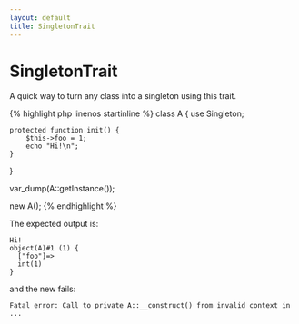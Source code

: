 ```yaml
---
layout: default
title: SingletonTrait
---
```


# SingletonTrait

A quick way to turn any class into a singleton using this trait.

{% highlight php linenos startinline %}
class A {
    use Singleton;

    protected function init() {
        $this->foo = 1;
        echo "Hi!\n";
    }
}

var_dump(A::getInstance());

new A();
{% endhighlight %}

The expected output is:

```
Hi!
object(A)#1 (1) {
  ["foo"]=>
  int(1)
}
```
and the new fails:

```
Fatal error: Call to private A::__construct() from invalid context in ...
```
